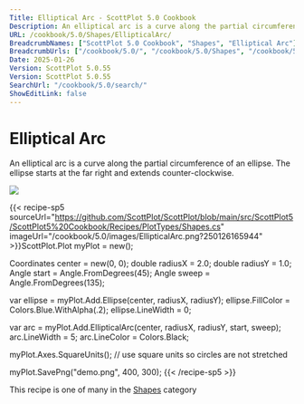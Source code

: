 ```yaml
---
Title: Elliptical Arc - ScottPlot 5.0 Cookbook
Description: An elliptical arc is a curve along the partial circumference of an ellipse. The ellipse starts at the far right and extends counter-clockwise.
URL: /cookbook/5.0/Shapes/EllipticalArc/
BreadcrumbNames: ["ScottPlot 5.0 Cookbook", "Shapes", "Elliptical Arc"]
BreadcrumbUrls: ["/cookbook/5.0/", "/cookbook/5.0/Shapes", "/cookbook/5.0/Shapes/EllipticalArc"]
Date: 2025-01-26
Version: ScottPlot 5.0.55
Version: ScottPlot 5.0.55
SearchUrl: "/cookbook/5.0/search/"
ShowEditLink: false
---
```



<div class='d-flex align-items-center mt-5'>
<h1 class='me-2 text-dark my-0 border-0'>Elliptical Arc</h1>
</div>

An elliptical arc is a curve along the partial circumference of an ellipse. The ellipse starts at the far right and extends counter-clockwise.

[![](/cookbook/5.0/images/EllipticalArc.png?250126165944)](/cookbook/5.0/images/EllipticalArc.png?250126165944)

{{< recipe-sp5 sourceUrl="https://github.com/ScottPlot/ScottPlot/blob/main/src/ScottPlot5/ScottPlot5%20Cookbook/Recipes/PlotTypes/Shapes.cs" imageUrl="/cookbook/5.0/images/EllipticalArc.png?250126165944" >}}ScottPlot.Plot myPlot = new();

Coordinates center = new(0, 0);
double radiusX = 2.0;
double radiusY = 1.0;
Angle start = Angle.FromDegrees(45);
Angle sweep = Angle.FromDegrees(135);

var ellipse = myPlot.Add.Ellipse(center, radiusX, radiusY);
ellipse.FillColor = Colors.Blue.WithAlpha(.2);
ellipse.LineWidth = 0;

var arc = myPlot.Add.EllipticalArc(center, radiusX, radiusY, start, sweep);
arc.LineWidth = 5;
arc.LineColor = Colors.Black;

myPlot.Axes.SquareUnits(); // use square units so circles are not stretched

myPlot.SavePng("demo.png", 400, 300);
{{< /recipe-sp5 >}}

<div class='my-5 text-center'>This recipe is one of many in the <a href='/cookbook/5.0/Shapes'>Shapes</a> category</div>



